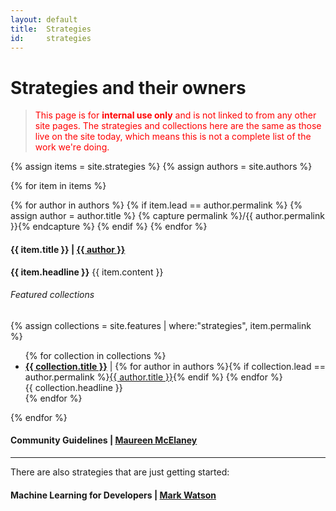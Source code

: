 ```yaml
---
layout: default
title:  Strategies
id:     strategies
---
```


# Strategies and their owners

> <span style="color: red">This page is for <b>internal use only</b> and is not linked to from any other site pages. The strategies and collections here are the same as those live on the site today, which means this is not a complete list of the work we're doing.</span>

{% assign items = site.strategies %}
{% assign authors = site.authors %}


{% for item in items %}

{% for author in authors %} 
{% if item.lead == author.permalink %}
{% assign author = author.title %}
{% capture permalink %}/{{ author.permalink }}{% endcapture %}
{% endif %}
{% endfor %}

#### {{ item.title }} | [{{ author }}]({{permalink}})

<div class="row">
  <div class="col m5 s12">
    <strong>{{ item.headline }}</strong>
    {{ item.content }}
  </div>
  <div class="col m7 s12">
    <h6>Featured collections</h6>
    {% assign collections = site.features | where:"strategies", item.permalink %}
    <ul class="browser-default">
    {% for collection in collections %}
    <li>
      <strong><a href="/{{ collection.permalink }}">{{ collection.title }}</a></strong> | 
    {% for author in authors %}{% if collection.lead == author.permalink %}<a href="/{{ author.permalink }}">{{ author.title }}</a>{% endif %}
    {% endfor %} <br />
      {{ collection.headline }}
    </li>
{% endfor %}
    </ul>

  </div>
</div>

{% endfor %}

#### Community Guidelines | [Maureen McElaney](/maureen-mcelaney)

<hr />

There are also strategies that are just getting started:

#### Machine Learning for Developers | [Mark Watson](/mark-watson)

